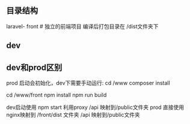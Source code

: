 ## 目录结构
laravel-
    front # 独立的前端项目 编译后打包目录在 /dist文件夹下 

## dev
## dev和prod区别
prod 启动会初始化，dev下需要手动运行:
cd /www
composer install

cd /www/front
npm install
npm run build

dev启动使用
npm start  利用proxy /api 映射到/public文件夹
prod 直接使用nginx映射到 /front/dist 文件夹
/api 映射到/public文件夹

